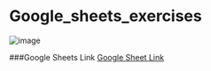 # Google_sheets_exercises


![image](https://github.com/AhmetYazgan/Google_sheets_exercises/assets/130467590/70ca3878-ca96-4a05-b84e-0ba5bf996e3c)


###Google Sheets Link
[Google Sheet Link](https://docs.google.com/spreadsheets/d/1fgeE2Mp2ejT8MfFB0xFAI_qfmzhqEWaiBKKGSBiOhLg/edit?usp=sharing)

